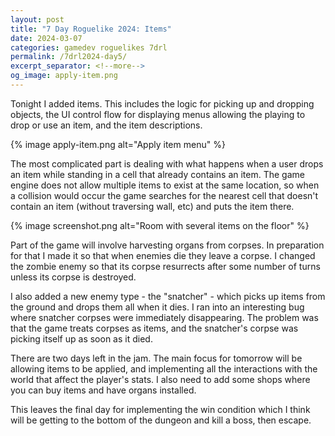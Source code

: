 ```yaml
---
layout: post
title: "7 Day Roguelike 2024: Items"
date: 2024-03-07
categories: gamedev roguelikes 7drl
permalink: /7drl2024-day5/
excerpt_separator: <!--more-->
og_image: apply-item.png
---
```


Tonight I added items. This includes the logic for picking up and dropping
objects, the UI control flow for displaying menus allowing the playing to drop
or use an item, and the item descriptions.

{% image apply-item.png alt="Apply item menu" %}

The most complicated part is dealing with what happens when a user drops an item
while standing in a cell that already contains an item. The game engine does not
allow multiple items to exist at the same location, so when a collision would
occur the game searches for the nearest cell that doesn't contain an item
(without traversing wall, etc) and puts the item there.

<!--more-->

{% image screenshot.png alt="Room with several items on the floor" %}

Part of the game will involve harvesting organs from corpses. In preparation for
that I made it so that when enemies die they leave a corpse. I changed the
zombie enemy so that its corpse resurrects after some number of turns unless its
corpse is destroyed.

I also added a new enemy type - the "snatcher" - which
picks up items from the ground and drops them all when it dies. I ran into an
interesting bug where snatcher corpses were immediately disappearing. The
problem was that the game treats corpses as items, and the snatcher's corpse was
picking itself up as soon as it died.

There are two days left in the jam. The main focus for tomorrow will be allowing
items to be applied, and implementing all the interactions with the world that
affect the player's stats. I also need to add some shops where you can buy items
and have organs installed.

This leaves the final day for implementing the win condition which I think will
be getting to the bottom of the dungeon and kill a boss, then escape.
